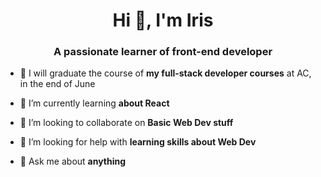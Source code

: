 
<h1 align="center">Hi 👋, I'm Iris</h1>
<h3 align="center">A passionate learner of front-end developer</h3>

- 🔭 I will graduate the course of **my full-stack developer courses** at AC, in the end of June

- 🌱 I’m currently learning **about React**

- 👯 I’m looking to collaborate on **Basic Web Dev stuff**

- 🤝 I’m looking for help with **learning skills about Web Dev**

- 💬 Ask me about **anything**

<p align="left">
</p>

